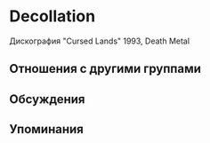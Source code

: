 # Decollation

Дискография
"Cursed Lands" 1993, Death Metal

## Отношения с другими группами


## Обсуждения


## Упоминания

